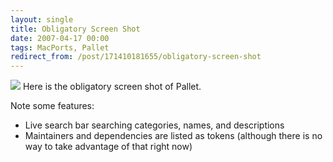 ```yaml
---
layout: single
title: Obligatory Screen Shot
date: 2007-04-17 00:00
tags: MacPorts, Pallet
redirect_from: /post/171410181655/obligatory-screen-shot
---
```

[![](http://shyramblings.files.wordpress.com/2007/04/pallet.jpg?w=244)](http://shyramblings.files.wordpress.com/2007/04/pallet.jpg)
Here is the obligatory screen shot of Pallet.

Note some features:

* Live search bar searching categories, names, and descriptions
* Maintainers and dependencies are listed as tokens (although there is no way to take advantage of that right now)
